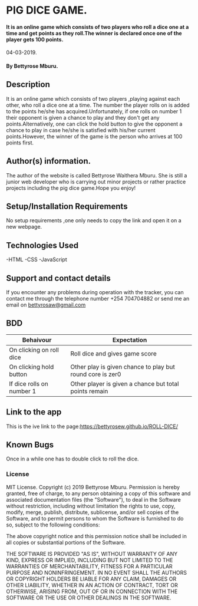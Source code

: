 # PIG DICE GAME.
#### It is an online game which consists of two players who roll a dice one at a time and get points as they roll.The winner is declared once one of the player gets 100 points.
04-03-2019.
#### By Bettyrose Mburu.
## Description
It is an online game which consists of two players ,playing against each other, who roll a dice one at a time. The number the player rolls on is added to the points he/she has acquired.Unfortunately, if one rolls on number 1 their opponent is given a chance to play and they don't get any points.Alternatively, one can click the hold button to give the opponent a chance to play in case he/she is satisfied with his/her current points.However, the winner of the game is the person who arrives at 100 points first.
## Author(s) information.
The author of the website is called Bettyrose Waithera Mburu. She is still a junior web developer who is carrying out minor projects or rather practice projects including the pig dice game.Hope you enjoy!
## Setup/Installation Requirements
No setup requirements ,one only needs to copy the link and open it on a new webpage.
## Technologies Used
-HTML
-CSS
-JavaScript
## Support and contact details
If you encounter any problems during operation with the tracker, you can contact me through the telephone number +254 704704882 or send me an email on bettyrosaw@gmail.com
## BDD
|  Behaivour | Expectation  |
|---|---|
| On clicking on roll dice|  Roll dice and gives game score |
| On clicking hold button |  Other play is given chance to play but round core is zer0 |
| If dice rolls on number 1 | Other player is given a chance but total points remain  |
## Link to the app
This is the ive link to the page:https://bettyrosew.github.io/ROLL-DICE/
## Known Bugs
Once in a while one has to double click to roll the dice.
### License
MIT License.
Copyright (c) 2019 Bettyrose Mburu.
Permission is hereby granted, free of charge, to any person obtaining a copy of this software and associated documentation files (the "Software"), to deal in the Software without restriction, including without limitation the rights to use, copy, modify, merge, publish, distribute, sublicense, and/or sell copies of the Software, and to permit persons to whom the Software is furnished to do so, subject to the following conditions:

The above copyright notice and this permission notice shall be included in all copies or substantial portions of the Software.

THE SOFTWARE IS PROVIDED "AS IS", WITHOUT WARRANTY OF ANY KIND, EXPRESS OR IMPLIED, INCLUDING BUT NOT LIMITED TO THE WARRANTIES OF MERCHANTABILITY, FITNESS FOR A PARTICULAR PURPOSE AND NONINFRINGEMENT. IN NO EVENT SHALL THE AUTHORS OR COPYRIGHT HOLDERS BE LIABLE FOR ANY CLAIM, DAMAGES OR OTHER LIABILITY, WHETHER IN AN ACTION OF CONTRACT, TORT OR OTHERWISE, ARISING FROM, OUT OF OR IN CONNECTION WITH THE SOFTWARE OR THE USE OR OTHER DEALINGS IN THE SOFTWARE.
